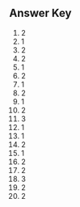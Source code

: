 ## Answer Key
1. 2
2. 1
3. 2
4. 2
5. 1
6. 2
7. 1
8. 2
9. 1
10. 2
11. 3
12. 1
13. 1
14. 2
15. 1
16. 2
17. 2
18. 3
19. 2
20. 2